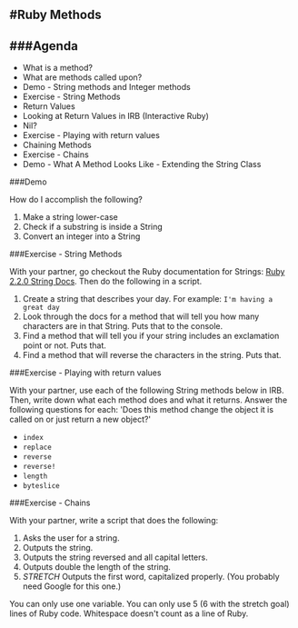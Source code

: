 #Ruby Methods
---

###Agenda
---

* What is a method?
* What are methods called upon?
* Demo - String methods and Integer methods
* Exercise - String Methods
* Return Values
* Looking at Return Values in IRB (Interactive Ruby)
* Nil?
* Exercise - Playing with return values
* Chaining Methods
* Exercise - Chains
* Demo - What A Method Looks Like - Extending the String Class

###Demo

How do I accomplish the following?

1. Make a string lower-case
2. Check if a substring is inside a String
3. Convert an integer into a String

###Exercise - String Methods

With your partner, go checkout the Ruby documentation for Strings: [Ruby 2.2.0 String Docs](http://ruby-doc.org/core-2.2.0/String.html). Then do the following in a script.

1. Create a string that describes your day. For example: `I'm having a great day`
2. Look through the docs for a method that will tell you how many characters are in that String. Puts that to the console.
3. Find a method that will tell you if your string includes an exclamation point or not. Puts that.
4. Find a method that will reverse the characters in the string. Puts that.

###Exercise - Playing with return values

With your partner, use each of the following String methods below in IRB. Then, write down what each method does and what it returns. Answer the following questions for each: 'Does this method change the object it is called on or just return a new object?'

* `index`
* `replace`
* `reverse`
* `reverse!`
* `length`
* `byteslice`

###Exercise - Chains

With your partner, write a script that does the following:

1. Asks the user for a string.
2. Outputs the string.
3. Outputs the string reversed and all capital letters.
4. Outputs double the length of the string.
5. _STRETCH_ Outputs the first word, capitalized properly. (You probably need Google for this one.)

You can only use one variable. You can only use 5 (6 with the stretch goal) lines of Ruby code. Whitespace doesn't count as a line of Ruby.